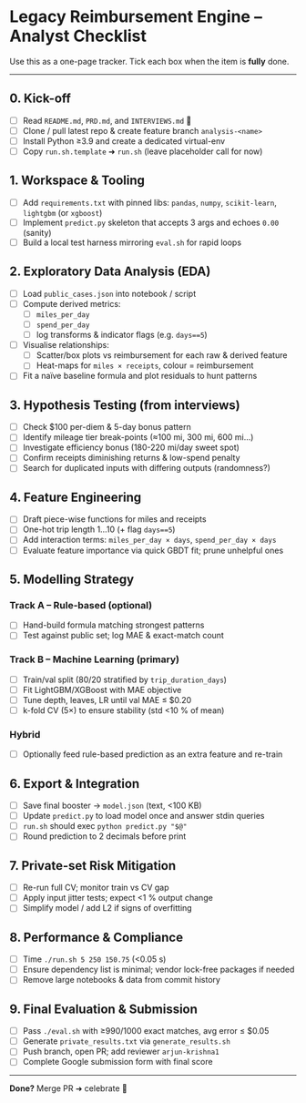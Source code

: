 # Legacy Reimbursement Engine – Analyst Checklist

Use this as a one-page tracker. Tick each box when the item is **fully** done.

---

## 0. Kick-off
- [ ] Read `README.md`, `PRD.md`, and `INTERVIEWS.md` 📖
- [ ] Clone / pull latest repo & create feature branch `analysis-<name>`
- [ ] Install Python ≥3.9 and create a dedicated virtual-env
- [ ] Copy `run.sh.template` ➜ `run.sh` (leave placeholder call for now)

## 1. Workspace & Tooling
- [ ] Add `requirements.txt` with pinned libs: `pandas`, `numpy`, `scikit-learn`, `lightgbm` (or `xgboost`)
- [ ] Implement `predict.py` skeleton that accepts 3 args and echoes `0.00` (sanity)
- [ ] Build a local test harness mirroring `eval.sh` for rapid loops

## 2. Exploratory Data Analysis (EDA)
- [ ] Load `public_cases.json` into notebook / script
- [ ] Compute derived metrics:
  - [ ] `miles_per_day`
  - [ ] `spend_per_day`
  - [ ] log transforms & indicator flags (e.g. `days==5`)
- [ ] Visualise relationships:
  - [ ] Scatter/box plots vs reimbursement for each raw & derived feature
  - [ ] Heat-maps for `miles × receipts`, colour = reimbursement
- [ ] Fit a naïve baseline formula and plot residuals to hunt patterns

## 3. Hypothesis Testing (from interviews)
- [ ] Check $100 per-diem & 5-day bonus pattern
- [ ] Identify mileage tier break-points (≈100 mi, 300 mi, 600 mi…)
- [ ] Investigate efficiency bonus (180-220 mi/day sweet spot)
- [ ] Confirm receipts diminishing returns & low-spend penalty
- [ ] Search for duplicated inputs with differing outputs (randomness?)

## 4. Feature Engineering
- [ ] Draft piece-wise functions for miles and receipts
- [ ] One-hot trip length 1…10 (+ flag `days==5`)
- [ ] Add interaction terms: `miles_per_day × days`, `spend_per_day × days`
- [ ] Evaluate feature importance via quick GBDT fit; prune unhelpful ones

## 5. Modelling Strategy
### Track A – Rule-based (optional)
- [ ] Hand-build formula matching strongest patterns
- [ ] Test against public set; log MAE & exact-match count

### Track B – Machine Learning (primary)
- [ ] Train/val split (80/20 stratified by `trip_duration_days`)
- [ ] Fit LightGBM/XGBoost with MAE objective
- [ ] Tune depth, leaves, LR until val MAE ≤ $0.20
- [ ] k-fold CV (5×) to ensure stability (std <10 % of mean)

### Hybrid
- [ ] Optionally feed rule-based prediction as an extra feature and re-train

## 6. Export & Integration
- [ ] Save final booster → `model.json` (text, <100 KB)
- [ ] Update `predict.py` to load model once and answer stdin queries
- [ ] `run.sh` should exec `python predict.py "$@"`
- [ ] Round prediction to 2 decimals before print

## 7. Private-set Risk Mitigation
- [ ] Re-run full CV; monitor train vs CV gap
- [ ] Apply input jitter tests; expect <1 % output change
- [ ] Simplify model / add L2 if signs of overfitting

## 8. Performance & Compliance
- [ ] Time `./run.sh 5 250 150.75` (<0.05 s)
- [ ] Ensure dependency list is minimal; vendor lock-free packages if needed
- [ ] Remove large notebooks & data from commit history

## 9. Final Evaluation & Submission
- [ ] Pass `./eval.sh` with ≥990/1000 exact matches, avg error ≤ $0.05
- [ ] Generate `private_results.txt` via `generate_results.sh`
- [ ] Push branch, open PR; add reviewer `arjun-krishna1`
- [ ] Complete Google submission form with final score

---
**Done?** Merge PR ➜ celebrate 🎉 